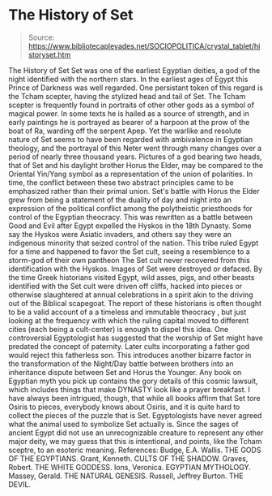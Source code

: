 # The History of Set

> Source: https://www.bibliotecapleyades.net/SOCIOPOLITICA/crystal_tablet/historyset.htm

The History of Set
Set was one of the earliest Egyptian deities, a god of the night identified with the northern stars. In the earliest ages of Egypt this Prince of Darkness was well regarded. One persistant token of this regard is the Tcham scepter, having the stylized head and tail of Set. The Tcham scepter is frequently found in portraits of other other gods as a symbol of magical power. In some texts he is hailed as a source of strength, and in early paintings he is portrayed as bearer of a harpoon at the prow of the boat of Ra, warding off the serpent Apep.
Yet the warlike and resolute nature of Set seems to have been regarded with ambivalence in Egyptian theology, and the portrayal of this Neter went through many changes over a period of nearly three thousand years. Pictures of a god bearing two heads, that of Set and his daylight brother Horus the Elder, may be compared to the Oriental Yin/Yang symbol as a representation of the union of polarities. In time, the conflict between these two abstract principles came to be emphasized rather than their primal union.
Set's battle with Horus the Elder grew from being a statement of the duality of day and night into an expression of the political conflict among the polytheistic priesthoods for control of the Egyptian theocracy. This was rewritten as a battle between Good and Evil after Egypt expelled the Hyskos in the 18th Dynasty. Some say the Hyskos were Asiatic invaders, and others say they were an indigenous minority that seized control of the nation.
This tribe ruled Egypt for a time and happened to favor the Set cult, seeing a resemblence to a storm-god of their own pantheon The Set cult never recovered from this identification with the Hyskos. Images of Set were destroyed or defaced. By the time Greek historians visited Egypt, wild asses, pigs, and other beasts identified with the Set cult were driven off cliffs, hacked into pieces or otherwise slaughtered at annual celebrations in a spirit akin to the driving out of the Biblical scapegoat. The report of these historians is often thought to be a valid account of a a timeless and immutable theocracy , but just looking at the frequency with which the ruling capital moved to different cities (each being a cult-center) is enough to dispel this idea.
One controversial Egyptologist has suggested that the worship of Set might have predated the concept of paternity. Later cults incorporating a father god would reject this fatherless son. This introduces another bizarre factor in the transformation of the Night/Day battle between brothers into an inheritance dispute between Set and Horus the Younger. Any book on Egyptian myth you pick up contains the gory details of this cosmic lawsuit, which includes things that make DYNASTY look like a prayer breakfast.
I have always been intrigued, though, that while all books affirm that Set tore Osiris to pieces, everybody knows about Osiris, and it is quite hard to collect the pieces of the puzzle that is Set. Egyptologists have never agreed what the animal used to symbolize Set actually is. Since the sages of ancient Egypt did not use an unrecognizable creature to represent any other major deity, we may guess that this is intentional, and points, like the Tcham sceptre, to an esoteric meaning.
References:
Budge, E.A. Wallis. THE GODS OF THE EGYPTIANS.
Grant, Kenneth. CULTS OF THE SHADOW.
Graves, Robert. THE WHITE GODDESS.
Ions, Veronica. EGYPTIAN MYTHOLOGY.
Massey, Gerald. THE NATURAL GENESIS.
Russell, Jeffrey Burton. THE DEVIL.
